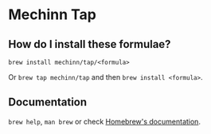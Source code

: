 # Mechinn Tap

## How do I install these formulae?

`brew install mechinn/tap/<formula>`

Or `brew tap mechinn/tap` and then `brew install <formula>`.

## Documentation

`brew help`, `man brew` or check [Homebrew's documentation](https://docs.brew.sh).
